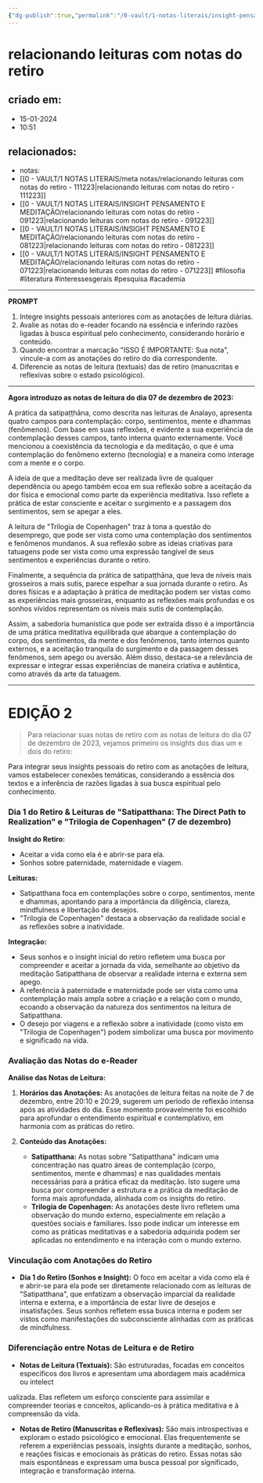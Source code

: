 ```yaml
---
{"dg-publish":true,"permalink":"/0-vault/1-notas-literais/insight-pensamento-e-meditacao/relacionando-leituras-com-notas-do-retiro-071223/","tags":["filosofia","literatura","interessesgerais","pesquisa","academia"],"dgHomeLink":true,"dgShowLocalGraph":true,"dgShowFileTree":true,"dgEnableSearch":true}
---
```


# relacionando leituras com notas do retiro

## criado em: 
- 15-01-2024
- 10:51
## relacionados:
- notas: 
- [[0 - VAULT/1 NOTAS LITERAIS/meta notas/relacionando leituras com notas do retiro - 111223\|relacionando leituras com notas do retiro - 111223]]
- [[0 - VAULT/1 NOTAS LITERAIS/INSIGHT PENSAMENTO E MEDITAÇÃO/relacionando leituras com notas do retiro - 091223\|relacionando leituras com notas do retiro - 091223]]
- [[0 - VAULT/1 NOTAS LITERAIS/INSIGHT PENSAMENTO E MEDITAÇÃO/relacionando leituras com notas do retiro - 081223\|relacionando leituras com notas do retiro - 081223]]
- [[0 - VAULT/1 NOTAS LITERAIS/INSIGHT PENSAMENTO E MEDITAÇÃO/relacionando leituras com notas do retiro - 071223\|relacionando leituras com notas do retiro - 071223]]
#filosofia
#literatura
#interessesgerais
#pesquisa
#academia

---

**PROMPT**
1. Integre insights pessoais anteriores com as anotações de leitura diárias.
2. Avalie as notas do e-reader focando na essência e inferindo razões ligadas à busca espiritual pelo conhecimento, considerando horário e conteúdo.
3. Quando encontrar a marcação "ISSO É IMPORTANTE: Sua nota", vincule-a com as anotações do retiro do dia correspondente.
4. Diferencie as notas de leitura (textuais) das de retiro (manuscritas e reflexivas sobre o estado psicológico).




---



**Agora introduzo as notas de leitura do dia 07 de dezembro de 2023:**

A prática da satipaṭṭhāna, como descrita nas leituras de Analayo, apresenta quatro campos para contemplação: corpo, sentimentos, mente e dhammas (fenômenos). Com base em suas reflexões, é evidente a sua experiência de contemplação desses campos, tanto interna quanto externamente. Você mencionou a coexistência da tecnologia e da meditação, o que é uma contemplação do fenômeno externo (tecnologia) e a maneira como interage com a mente e o corpo. 

A ideia de que a meditação deve ser realizada livre de qualquer dependência ou apego também ecoa em sua reflexão sobre a aceitação da dor física e emocional como parte da experiência meditativa. Isso reflete a prática de estar consciente e aceitar o surgimento e a passagem dos sentimentos, sem se apegar a eles.

A leitura de "Trilogia de Copenhagen" traz à tona a questão do desemprego, que pode ser vista como uma contemplação dos sentimentos e fenômenos mundanos. A sua reflexão sobre as ideias criativas para tatuagens pode ser vista como uma expressão tangível de seus sentimentos e experiências durante o retiro.

Finalmente, a sequência da prática de satipaṭṭhāna, que leva de níveis mais grosseiros a mais sutis, parece espelhar a sua jornada durante o retiro. As dores físicas e a adaptação à prática de meditação podem ser vistas como as experiências mais grosseiras, enquanto as reflexões mais profundas e os sonhos vívidos representam os níveis mais sutis de contemplação.

Assim, a sabedoria humanística que pode ser extraída disso é a importância de uma prática meditativa equilibrada que abarque a contemplação do corpo, dos sentimentos, da mente e dos fenômenos, tanto internos quanto externos, e a aceitação tranquila do surgimento e da passagem desses fenômenos, sem apego ou aversão. Além disso, destaca-se a relevância de expressar e integrar essas experiências de maneira criativa e autêntica, como através da arte da tatuagem.

---

# EDIÇÃO 2

> Para relacionar suas notas de retiro com as notas de leitura do dia 07 de dezembro de 2023, vejamos primeiro os insights dos dias um e dois do retiro:

Para integrar seus insights pessoais do retiro com as anotações de leitura, vamos estabelecer conexões temáticas, considerando a essência dos textos e a inferência de razões ligadas à sua busca espiritual pelo conhecimento.

### Dia 1 do Retiro & Leituras de "Satipatthana: The Direct Path to Realization" e "Trilogia de Copenhagen" (7 de dezembro)

**Insight do Retiro:**

- Aceitar a vida como ela é e abrir-se para ela.
- Sonhos sobre paternidade, maternidade e viagem.

**Leituras:**

- Satipatthana foca em contemplações sobre o corpo, sentimentos, mente e dhammas, apontando para a importância da diligência, clareza, mindfulness e libertação de desejos.
- "Trilogia de Copenhagen" destaca a observação da realidade social e as reflexões sobre a inatividade.

**Integração:**

- Seus sonhos e o insight inicial do retiro refletem uma busca por compreender e aceitar a jornada da vida, semelhante ao objetivo da meditação Satipatthana de observar a realidade interna e externa sem apego.
- A referência à paternidade e maternidade pode ser vista como uma contemplação mais ampla sobre a criação e a relação com o mundo, ecoando a observação da natureza dos sentimentos na leitura de Satipatthana.
- O desejo por viagens e a reflexão sobre a inatividade (como visto em "Trilogia de Copenhagen") podem simbolizar uma busca por movimento e significado na vida.

### Avaliação das Notas do e-Reader

**Análise das Notas de Leitura:**

1. **Horários das Anotações:** As anotações de leitura feitas na noite de 7 de dezembro, entre 20:10 e 20:29, sugerem um período de reflexão intensa após as atividades do dia. Esse momento provavelmente foi escolhido para aprofundar o entendimento espiritual e contemplativo, em harmonia com as práticas do retiro.
    
2. **Conteúdo das Anotações:**
    
    - **Satipatthana:** As notas sobre "Satipatthana" indicam uma concentração nas quatro áreas de contemplação (corpo, sentimentos, mente e dhammas) e nas qualidades mentais necessárias para a prática eficaz da meditação. Isto sugere uma busca por compreender a estrutura e a prática da meditação de forma mais aprofundada, alinhada com os insights do retiro.
    - **Trilogia de Copenhagen:** As anotações deste livro refletem uma observação do mundo externo, especialmente em relação a questões sociais e familiares. Isso pode indicar um interesse em como as práticas meditativas e a sabedoria adquirida podem ser aplicadas no entendimento e na interação com o mundo externo.

### Vinculação com Anotações do Retiro

- **Dia 1 do Retiro (Sonhos e Insight):** O foco em aceitar a vida como ela é e abrir-se para ela pode ser diretamente relacionado com as leituras de "Satipatthana", que enfatizam a observação imparcial da realidade interna e externa, e a importância de estar livre de desejos e insatisfações. Seus sonhos refletem essa busca interna e podem ser vistos como manifestações do subconsciente alinhadas com as práticas de mindfulness.

### Diferenciação entre Notas de Leitura e de Retiro

- **Notas de Leitura (Textuais):** São estruturadas, focadas em conceitos específicos dos livros e apresentam uma abordagem mais acadêmica ou intelect

ualizada. Elas refletem um esforço consciente para assimilar e compreender teorias e conceitos, aplicando-os à prática meditativa e à compreensão da vida.

- **Notas de Retiro (Manuscritas e Reflexivas):** São mais introspectivas e exploram o estado psicológico e emocional. Elas frequentemente se referem a experiências pessoais, insights durante a meditação, sonhos, e reações físicas e emocionais às práticas do retiro. Essas notas são mais espontâneas e expressam uma busca pessoal por significado, integração e transformação interna.
